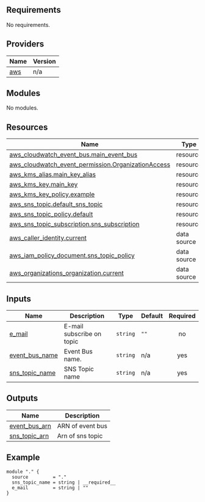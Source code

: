 <!-- BEGIN_TF_DOCS -->
## Requirements

No requirements.

## Providers

| Name | Version |
|------|---------|
| <a name="provider_aws"></a> [aws](#provider\_aws) | n/a |

## Modules

No modules.

## Resources

| Name | Type |
|------|------|
| [aws_cloudwatch_event_bus.main_event_bus](https://registry.terraform.io/providers/hashicorp/aws/latest/docs/resources/cloudwatch_event_bus) | resource |
| [aws_cloudwatch_event_permission.OrganizationAccess](https://registry.terraform.io/providers/hashicorp/aws/latest/docs/resources/cloudwatch_event_permission) | resource |
| [aws_kms_alias.main_key_alias](https://registry.terraform.io/providers/hashicorp/aws/latest/docs/resources/kms_alias) | resource |
| [aws_kms_key.main_key](https://registry.terraform.io/providers/hashicorp/aws/latest/docs/resources/kms_key) | resource |
| [aws_kms_key_policy.example](https://registry.terraform.io/providers/hashicorp/aws/latest/docs/resources/kms_key_policy) | resource |
| [aws_sns_topic.default_sns_topic](https://registry.terraform.io/providers/hashicorp/aws/latest/docs/resources/sns_topic) | resource |
| [aws_sns_topic_policy.default](https://registry.terraform.io/providers/hashicorp/aws/latest/docs/resources/sns_topic_policy) | resource |
| [aws_sns_topic_subscription.sns_subscription](https://registry.terraform.io/providers/hashicorp/aws/latest/docs/resources/sns_topic_subscription) | resource |
| [aws_caller_identity.current](https://registry.terraform.io/providers/hashicorp/aws/latest/docs/data-sources/caller_identity) | data source |
| [aws_iam_policy_document.sns_topic_policy](https://registry.terraform.io/providers/hashicorp/aws/latest/docs/data-sources/iam_policy_document) | data source |
| [aws_organizations_organization.current](https://registry.terraform.io/providers/hashicorp/aws/latest/docs/data-sources/organizations_organization) | data source |

## Inputs

| Name | Description | Type | Default | Required |
|------|-------------|------|---------|:--------:|
| <a name="input_e_mail"></a> [e\_mail](#input\_e\_mail) | E-mail subscribe on topic | `string` | `""` | no |
| <a name="input_event_bus_name"></a> [event\_bus\_name](#input\_event\_bus\_name) | Event Bus name. | `string` | n/a | yes |
| <a name="input_sns_topic_name"></a> [sns\_topic\_name](#input\_sns\_topic\_name) | SNS Topic name | `string` | n/a | yes |

## Outputs

| Name | Description |
|------|-------------|
| <a name="output_event_bus_arn"></a> [event\_bus\_arn](#output\_event\_bus\_arn) | ARN of event bus |
| <a name="output_sns_topic_arn"></a> [sns\_topic\_arn](#output\_sns\_topic\_arn) | Arn of sns topic |
<!-- END_TF_DOCS -->

<!-- BEGIN_TF_EXAMPLES -->
## Example
```hcl
module "." {
  source         = "."
  sns_topic_name = string | __required__
  e_mail         = string | ""
}
```
<!-- END_TF_EXAMPLES -->
